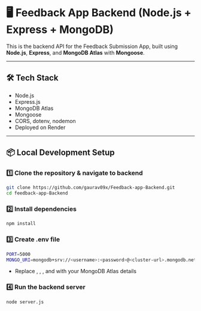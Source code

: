 # 🖥️ Feedback App Backend (Node.js + Express + MongoDB)

This is the backend API for the Feedback Submission App, built using **Node.js**, **Express**, and **MongoDB Atlas** with **Mongoose**.

---

## 🛠️ Tech Stack
- Node.js
- Express.js
- MongoDB Atlas
- Mongoose
- CORS, dotenv, nodemon
- Deployed on Render

---

## 📦 Local Development Setup

### 1️⃣ Clone the repository & navigate to backend
```bash
git clone https://github.com/gaurav09x/Feedback-app-Backend.git
cd feedback-app-Backend
```

### 2️⃣ Install dependencies
```bash
npm install
```
### 3️⃣ Create .env file
```bash
PORT=5000
MONGO_URI=mongodb+srv://<username>:<password>@<cluster-url>.mongodb.net/<dbname>?retryWrites=true&w=majority
```
- Replace <username>, <password>, <cluster-url>, and <dbname> with your MongoDB Atlas details

### 4️⃣ Run the backend server
```bash
node server.js
```
